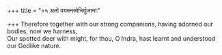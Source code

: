 +++
title = "०५ अतो वयमन्तमेभिर्युजानाः"

+++
Therefore together with our strong companions, having adorned our bodies, now we harness,  
     Our spotted deer with might, for thou, O Indra, hast learnt and understood our Godlike nature.